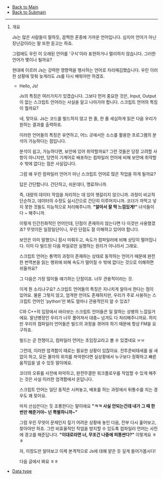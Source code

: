 - [Back to Main](../../head.md)
- [Back to Submain](../js_main.md)

---

1. 개요

   Js는 많은 사람들이 말하듯, 끔찍한 혼종에 가까운 언어입니다. 심지어 언어가 아닌 장난감이라는 말 또한 듣고는 하죠.

   그럼에도 우린 이 오래된 언어를 '구식'이라 표현하거나 멀리하지 않습니다. 그러한 언어가 몇이나 될까요?

   현대에 이르러 Js는 강력한 영향력을 행사하는 언어로 자리매김했습니다. 우린 이러한 상황에 맞춰 늦게라도 Js를 다시 배워야만 하겠죠.

   - Hello, Js!

     Js의 특징은 여러가지가 있겠습니다. 그보다 먼저 중요한 것은, Input, Output이 없는 스크립트 언어라는 사실을 알고 나아가야 합니다. 스크립트 언어의 특징이 뭘까요?

     네, 맞아요. Js는 코드를 빌드하지 않고 한 줄, 한 줄 세심하게 읽은 다음 우리가 원하는 결과를 출력하죠.

     이러한 언어들의 특징은 유연하고, 어느 곳에서든 소스를 활용한 프로그램의 분석이 가능하다는 점입니다.

     분석이 쉽고, 가능하다면, 보안에 있어 취약할까요? 그런 것들은 당장 고려할 사항이 아니지만, 당연히 기계어로 배포하는 컴파일러 언어에 비해 보안에 취약할 수 밖에 없다는 점은 사실입니다.

     그럼 왜 우린 컴파일러 언어가 아닌 스크립트 언어로 많은 작업을 하게 될까요?

     답은 간단합니다. 간단하고, 쉬운데다, 명료하니까.

     즉, 대량의 데이터 작업을 처리하는 데 있어 헷갈리지 않으니까.
     과정이 비교적 단순하고, 데이터의 수정도 실시간으로 간단히 이루어지니까.
     코더가 까먹고 넣지 못한 것들도 지능적으로 처리해주니까.
     **"알아서 잘 딱 느낌있게!"** 녀석들이 다 ~ 해주니까.

     이렇게 인간친화적인 언어인데, 단점이 존재하지 않는다면 다 이것만 사용했겠죠? 무엇이든 일장일단이니, 우린 단점도 잘 이해하고 있어야 합니다.

     보안은 이미 말했으니 잠시 미뤄두고, 속도가 컴파일러에 비해 상당히 떨어집니다. 이미 다 빌드된 다음 파일로만 실행하는 원리가 아니라서 그래요.

     스크립트 언어는 통역의 과정이 존재하는 상태로 동작하는 언어기 때문에 완전한 번역본을 읽는 행위에 비해 속도가 떨어질 수 밖에 없다는 것으로 이해하면 쉬울까요?

     그 다음은 가장 많이들 얘기하는 단점이죠. 너무 관용적이라는 것.

     이게 뭔 소리냐구요? 스크립트 언어들의 특징은 지나치게 알아서 한다는 점이 있어요. 물론 그렇지 않고, 엄격한 언어도 존재하지만, 우리가 주로 사용하는 스크립트 언어인 'python'만 봐도 얼마나 관용적인지 알 수 있죠?

     C와 C++의 입장에서 바라보는 스크립트 언어들은 일 잘하는 상병의 느낌일거에요. 말년병장인 우리가 너무 풀어져서 대충~ 넘겨도 다 처리해주니까요. 하지만 우리의 컴파일러 언어들은 빌드의 과정을 겪어야 하기 때문에 항상 FM을 요구하죠.

     빌드는 곧 전쟁이고, 컴파일러 언어는 초임장교라고 볼 수 있겠네요 ㅠㅠ

     그런데, 이러한 엄격함이 때로는 필요한 상황이 있잖아요. 전투준비태세를 쉴 새 없이 하고, 모든 물자의 위치를 파악한다면 실상황에서 누구보다 정확하고 빠른 움직임을 낼 수 있듯 말이에요.

     코더의 오류를 사전에 파악하고, 완전무결한 워크플로우를 작업할 수 있게 해주는 것은 사실 이러한 엄격함에서 온답니다.

     스크립트 언어는 일단 동작은 시켜놓고, 배포를 하는 과정에서 뒤통수를 치는 경우도 꽤 잦아요.

     마치 선심쓴다는 듯 조롱한다는 말이에요
     **"ㅋㅋ 사실 안되는건데 내가 그 때 한 번만 해준거야~ 넌 특별하니까~"**

     그럼 우린 무엇이 문제인지 짚기 어려운 상황에 놓인 다음, 전부 다시 훑어보고, 찾아야만 하죠. 그런 비효율적인 작업을 방지할 수 있도록 컴파일러 언어는 사전에 경고를 해준답니다.
     **"이대로라면 너, 무조건 나중에 피똥싼다?"** 이렇게요 ㅎㅎ

     자, 이정도만 알아보고 이제 본격적으로 Js에 대해 얕은 듯 깊게 들어가봅시다!

     다음 글에서 봐요 ㅎㅎ

- [Data type](js_data_type.md)
